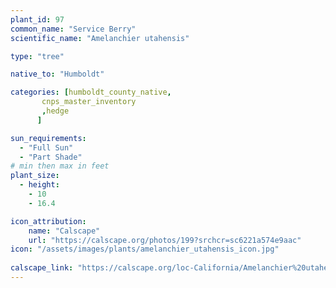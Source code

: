 ```yaml
---
plant_id: 97
common_name: "Service Berry"
scientific_name: "Amelanchier utahensis"

type: "tree"

native_to: "Humboldt"

categories: [humboldt_county_native,
       cnps_master_inventory
       ,hedge
      ]

sun_requirements:
  - "Full Sun"
  - "Part Shade"
# min then max in feet
plant_size:
  - height: 
    - 10
    - 16.4

icon_attribution: 
    name: "Calscape"
    url: "https://calscape.org/photos/199?srchcr=sc6221a574e9aac" 
icon: "/assets/images/plants/amelanchier_utahensis_icon.jpg"
 
calscape_link: "https://calscape.org/loc-California/Amelanchier%20utahensis%20(Service%20Berry)" 
---
```





